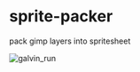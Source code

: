 # sprite-packer
pack gimp layers into spritesheet


![galvin_run](https://github.com/user-attachments/assets/8fa35963-81bf-44cf-9873-a26b9dbe976d)
